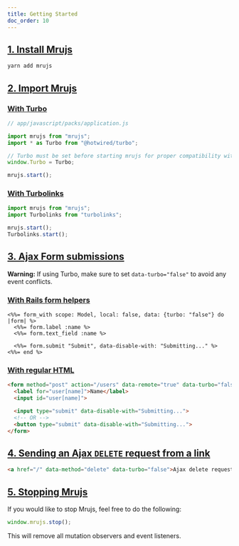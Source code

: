 ```yaml
---
title: Getting Started
doc_order: 10
---
```


## [1. Install Mrujs](#1-install-mrujs)

```bash
yarn add mrujs
```

## [2. Import Mrujs](#2-import-mrujs)

### [With Turbo](#with-turbo)

```js
// app/javascript/packs/application.js

import mrujs from "mrujs";
import * as Turbo from "@hotwired/turbo";

// Turbo must be set before starting mrujs for proper compatibility with querySelectors.
window.Turbo = Turbo;

mrujs.start();
```

### [With Turbolinks](#with-turbolinks)

```js
import mrujs from "mrujs";
import Turbolinks from "turbolinks";

mrujs.start();
Turbolinks.start();
```

## [3. Ajax Form submissions](#3-ajax-form-submissions)

<sl-alert type="warning" open>
  <sl-icon slot="icon" name="exclamation-triangle"></sl-icon>
  <strong>Warning:</strong>
  If using Turbo, make sure to set <code>data-turbo="false"</code> to avoid any event
  conflicts.
</sl-alert>

### [With Rails form helpers](#with-rails-form-helpers)

```erb
<%%= form_with scope: Model, local: false, data: {turbo: "false"} do |form| %>
  <%%= form.label :name %>
  <%%= form.text_field :name %>

  <%%= form.submit "Submit", data-disable-with: "Submitting..." %>
<%%= end %>
```

### [With regular HTML](#with-regular-html)

```html
<form method="post" action="/users" data-remote="true" data-turbo="false">
  <label for="user[name]">Name</label>
  <input id="user[name]">

  <input type="submit" data-disable-with="Submitting...">
  <!-- OR -->
  <button type="submit" data-disable-with="Submitting...">
</form>
```

## [4. Sending an Ajax `DELETE` request from a link](#4-sending-an-ajax-delete-request-from-a-link)

```html
<a href="/" data-method="delete" data-turbo="false">Ajax delete request</a>
```

## [5. Stopping Mrujs](#5-stopping-mrujs)

If you would like to stop Mrujs, feel free to do the following:

```js
window.mrujs.stop();
```

This will remove all mutation observers and event listeners.
